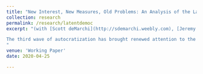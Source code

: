 ```yaml
---
title: "New Interest, New Measures, Old Problems: An Analysis of the Latent Dimension(s) of Democracy"
collection: research
permalink: /research/latentdemoc
excerpt: "(with [Scott deMarchi](http://sdemarchi.weebly.com), [Jeremy Springman](https://sites.duke.edu/jeremyspringman/), [Mateo Villamizar-Chaparro](https://scholars.duke.edu/person/santiagomateo.villamizar.chaparro), [Erik Wibbels](https://sites.duke.edu/wibbels/))*Working Paper*

The third wave of autocratization has brought renewed attention to the study of regime type. This attention has been accompanied by a proliferation of new and more nuanced measures of democratic characteristics. We combine recent approaches using machine learning for dimensionality reduction with new democracy measures to investigate the latent dimensions of democracy. Using data from eighteen distinct democracy indices, we explore variation in theoretically-motivated dimensions of democracy across historical periods.
"
venue: 'Working Paper'
date: 2020-04-25

---
```


